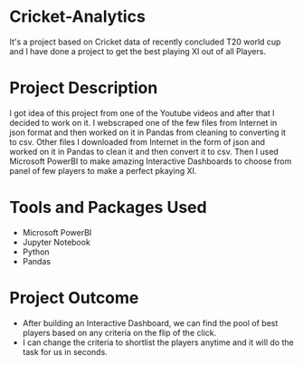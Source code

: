 # Cricket-Analytics
It's a project based on Cricket data of recently concluded T20 world cup and I have done a project to get the best playing XI out of all Players.
# Project Description
I got idea of this project from one of the Youtube videos and after that I decided to work on it. I webscraped one of the few files from Internet in json format and then worked on it in Pandas from cleaning to converting it to csv. Other files I downloaded from Internet in the form of json and worked on it in Pandas to clean it and then convert it to csv.
Then I used Microsoft PowerBI to make amazing Interactive Dashboards to choose from panel of few players to make a perfect pkaying XI.
# Tools and Packages Used
- Microsoft PowerBI
- Jupyter Notebook
- Python
- Pandas

# Project Outcome
- After building an Interactive Dashboard, we can find the pool of best players based on any criteria on the flip of the click.
- I can change the criteria to shortlist the players anytime and it will do the task for us in seconds.


